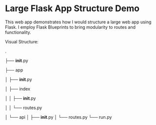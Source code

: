 # Large Flask App Structure Demo
This web app demonstrates how I would structure a large web app using Flask.
I employ Flask Blueprints to bring modularity to routes and functionality.

Visual Structure:

.

├── __init__.py

├── app

│   ├── __init__.py

│   ├── index

│   │   ├── __init__.py

│   │   └── routes.py

│   └── api
│       ├── __init__.py
│       └── routes.py
└── run.py
